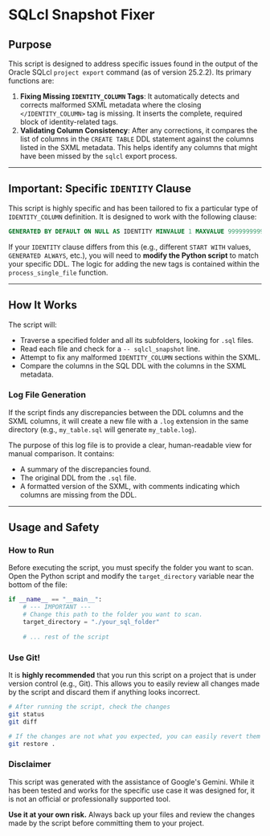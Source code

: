 
# SQLcl Snapshot Fixer

## Purpose

This script is designed to address specific issues found in the output of the Oracle SQLcl `project export` command (as of version 25.2.2). Its primary functions are:

1.  **Fixing Missing `IDENTITY_COLUMN` Tags**: It automatically detects and corrects malformed SXML metadata where the closing `</IDENTITY_COLUMN>` tag is missing. It inserts the complete, required block of identity-related tags.
2.  **Validating Column Consistency**: After any corrections, it compares the list of columns in the `CREATE TABLE` DDL statement against the columns listed in the SXML metadata. This helps identify any columns that might have been missed by the `sqlcl` export process.

---

## Important: Specific `IDENTITY` Clause

This script is highly specific and has been tailored to fix a particular type of `IDENTITY_COLUMN` definition. It is designed to work with the following clause:

```sql
GENERATED BY DEFAULT ON NULL AS IDENTITY MINVALUE 1 MAXVALUE 9999999999999999999999999999 INCREMENT BY 1 START WITH 1 CACHE 20 NOORDER NOCYCLE NOKEEP NOSCALE NOT NULL ENABLE
````

If your `IDENTITY` clause differs from this (e.g., different `START WITH` values, `GENERATED ALWAYS`, etc.), you will need to **modify the Python script** to match your specific DDL. The logic for adding the new tags is contained within the `process_single_file` function.

-----

## How It Works

The script will:

  - Traverse a specified folder and all its subfolders, looking for `.sql` files.
  - Read each file and check for a `-- sqlcl_snapshot` line.
  - Attempt to fix any malformed `IDENTITY_COLUMN` sections within the SXML.
  - Compare the columns in the SQL DDL with the columns in the SXML metadata.

### Log File Generation

If the script finds any discrepancies between the DDL columns and the SXML columns, it will create a new file with a `.log` extension in the same directory (e.g., `my_table.sql` will generate `my_table.log`).

The purpose of this log file is to provide a clear, human-readable view for manual comparison. It contains:

  - A summary of the discrepancies found.
  - The original DDL from the `.sql` file.
  - A formatted version of the SXML, with comments indicating which columns are missing from the DDL.

-----

## Usage and Safety

### How to Run

Before executing the script, you must specify the folder you want to scan. Open the Python script and modify the `target_directory` variable near the bottom of the file:

```python
if __name__ == "__main__":
    # --- IMPORTANT ---
    # Change this path to the folder you want to scan.
    target_directory = "./your_sql_folder" 
    
    # ... rest of the script
```

### **Use Git\!**

It is **highly recommended** that you run this script on a project that is under version control (e.g., Git). This allows you to easily review all changes made by the script and discard them if anything looks incorrect.

```bash
# After running the script, check the changes
git status
git diff

# If the changes are not what you expected, you can easily revert them
git restore .
```

### Disclaimer

This script was generated with the assistance of Google's Gemini. While it has been tested and works for the specific use case it was designed for, it is not an official or professionally supported tool.

**Use it at your own risk.** Always back up your files and review the changes made by the script before committing them to your project.
